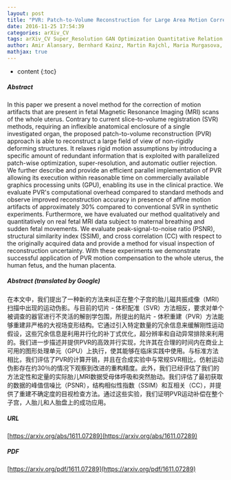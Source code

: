```yaml
---
layout: post
title: "PVR: Patch-to-Volume Reconstruction for Large Area Motion Correction of Fetal MRI"
date: 2016-11-25 17:54:39
categories: arXiv_CV
tags: arXiv_CV Super_Resolution GAN Optimization Quantitative Relation
author: Amir Alansary, Bernhard Kainz, Martin Rajchl, Maria Murgasova, Mellisa Damodaram, David F.A. Lloyd, Alice Davidson, Steven G. McDonagh, Mary Rutherford, Joseph V. Hajnal, Daniel Rueckert
mathjax: true
---
```


* content
{:toc}

##### Abstract
In this paper we present a novel method for the correction of motion artifacts that are present in fetal Magnetic Resonance Imaging (MRI) scans of the whole uterus. Contrary to current slice-to-volume registration (SVR) methods, requiring an inflexible anatomical enclosure of a single investigated organ, the proposed patch-to-volume reconstruction (PVR) approach is able to reconstruct a large field of view of non-rigidly deforming structures. It relaxes rigid motion assumptions by introducing a specific amount of redundant information that is exploited with parallelized patch-wise optimization, super-resolution, and automatic outlier rejection. We further describe and provide an efficient parallel implementation of PVR allowing its execution within reasonable time on commercially available graphics processing units (GPU), enabling its use in the clinical practice. We evaluate PVR's computational overhead compared to standard methods and observe improved reconstruction accuracy in presence of affine motion artifacts of approximately 30% compared to conventional SVR in synthetic experiments. Furthermore, we have evaluated our method qualitatively and quantitatively on real fetal MRI data subject to maternal breathing and sudden fetal movements. We evaluate peak-signal-to-noise ratio (PSNR), structural similarity index (SSIM), and cross correlation (CC) with respect to the originally acquired data and provide a method for visual inspection of reconstruction uncertainty. With these experiments we demonstrate successful application of PVR motion compensation to the whole uterus, the human fetus, and the human placenta.

##### Abstract (translated by Google)
在本文中，我们提出了一种新的方法来纠正在整个子宫的胎儿磁共振成像（MRI）扫描中出现的运动伪影。与目前的切片 - 体积配准（SVR）方法相反，要求对单个被调查的器官进行不灵活的解剖学包围，所提出的贴片 - 体积重建（PVR）方法能够重建非严格的大视场变形结构。它通过引入特定数量的冗余信息来缓解刚性运动假设，这些冗余信息是利用并行化的补丁式优化，超分辨率和自动异常排除来利用的。我们进一步描述并提供PVR的高效并行实现，允许其在合理的时间内在商业上可用的图形处理单元（GPU）上执行，使其能够在临床实践中使用。与标准方法相比，我们评估了PVR的计算开销，并且在合成实验中与常规SVR相比，仿射运动伪影存在约30％的情况下观察到改进的重构精度。此外，我们已经评估了我们的方法定性和定量的实际胎儿MRI数据受母体呼吸和突然胎动。我们评估了最初获取的数据的峰值信噪比（PSNR），结构相似性指数（SSIM）和互相关（CC），并提供了重建不确定度的目视检查方法。通过这些实验，我们证明PVR运动补偿在整个子宫，人胎儿和人胎盘上的成功应用。

##### URL
[https://arxiv.org/abs/1611.07289](https://arxiv.org/abs/1611.07289)

##### PDF
[https://arxiv.org/pdf/1611.07289](https://arxiv.org/pdf/1611.07289)

